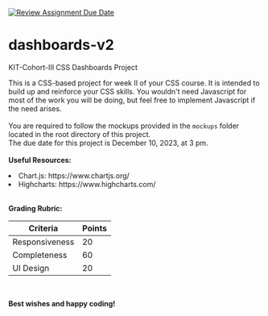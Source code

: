 [![Review Assignment Due Date](https://classroom.github.com/assets/deadline-readme-button-24ddc0f5d75046c5622901739e7c5dd533143b0c8e959d652212380cedb1ea36.svg)](https://classroom.github.com/a/6yB7mmr6)
# dashboards-v2
KIT-Cohort-III CSS Dashboards Project

This is a CSS-based project for week II of your CSS course. It is intended to build up and reinforce your CSS skills. You wouldn't need Javascript for most of the work you will be doing, but feel free to implement Javascript if the need arises.
<br><br>
You are required to follow the mockups provided in the ```mockups``` folder located in the root directory of this project. <br>
The due date for this project is December 10, 2023, at 3 pm. 
<br><br>
**Useful Resources:**
<li>Chart.js: https://www.chartjs.org/</li>
<li>Highcharts: https://www.highcharts.com/</li>
<br>

**Grading Rubric:**

|Criteria|Points|
|---|---|
|Responsiveness|20|
|Completeness|60|
|UI Design|20|
<br>



**Best wishes and happy coding!**
